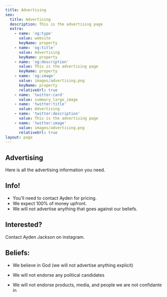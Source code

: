 ```yaml
---
title: Advertising
seo:
  title: Advertising
  description: This is the advertising page
  extra:
    - name: 'og:type'
      value: website
      keyName: property
    - name: 'og:title'
      value: Advertising
      keyName: property
    - name: 'og:description'
      value: This is the advertising page
      keyName: property
    - name: 'og:image'
      value: images/advertising.png
      keyName: property
      relativeUrl: true
    - name: 'twitter:card'
      value: summary_large_image
    - name: 'twitter:title'
      value: Advertising
    - name: 'twitter:description'
      value: This is the advertising page
    - name: 'twitter:image'
      value: images/advertising.png
      relativeUrl: true
layout: page
---
```

## Advertising

Here is all the advertising information you need.

## Info!

*   You'll need to contact Ayden for pricing.
*   We expect 100% of money upfront.
*   We will not advertise anything that goes against our beliefs.

## Interested?

Contact Ayden Jackson on instagram.



## Beliefs:

*   We believe in God (we will not advertise anything explicit)

<!---->

*   We will not endorse any political candidates

<!---->

*   We will not endorse products, media, and people we are not confidante in
